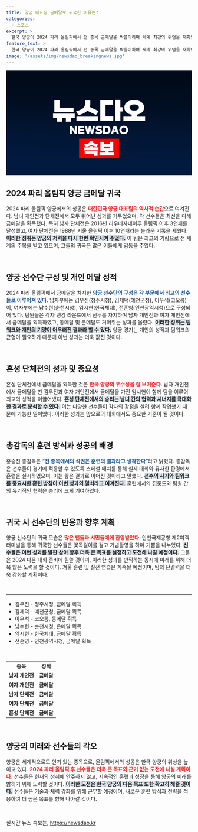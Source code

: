 ```yaml
---
title: 양궁 대표팀 금메달로 귀국한 이유는?
categories:
  - 스포츠
excerpt: >
  한국 양궁이 2024 파리 올림픽에서 전 종목 금메달을 싹쓸이하며 세계 최강의 위엄을 재확인했다. 귀국한 대표팀은 환영받으며 영광의 순간을 만끽했다. 클릭하면 더 자세한 이야기를 확인하세요!
feature_text: >
  한국 양궁이 2024 파리 올림픽에서 전 종목 금메달을 싹쓸이하며 세계 최강의 위엄을 재확인했다. 귀국한 대표팀은 환영받으며 영광의 순간을 만끽했다. 클릭하면 더 자세한 이야기를 확인하세요!
image: '/assets/img/newsdao_breakingnews.jpg'
---
```


<p><img src="/assets/img/newsdao_breakingnews.jpg" alt="ontimetimes 속보" /></p>

<h2 data-ke-size="size26">2024 파리 올림픽 양궁 금메달 귀국</h2>

<p data-ke-size="size16">2024 파리 올림픽 양궁에서의 성공은 <b><span style="color: #ee2323;">대한민국 양궁 대표팀의 역사적 순간</span></b>으로 여겨진다. 남녀 개인전과 단체전에서 모두 뛰어난 성과를 거두었으며, 각 선수들은 최선을 다해 금메달을 획득했다. 특히 남자 단체전은 2016년 리우데자네이루 올림픽 이후 3연패를 달성했고, 여자 단체전은 1988년 서울 올림픽 이후 10연패라는 놀라운 기록을 세웠다. <b><span style="background-color: #21538527;">이러한 성취는 양궁의 저력을 다시 한번 확인시켜 주었다.</span></b> 이 팀은 최고의 기량으로 전 세계의 주목을 받고 있으며, 그들의 귀국은 많은 이들에게 감동을 주었다.</p>

<p data-ke-size="size16">&nbsp;</p>

<h2 data-ke-size="size26">양궁 선수단 구성 및 개인 메달 성적</h2>

<p data-ke-size="size16">2024 파리 올림픽에서 금메달을 차지한 <b><span style="color: #1a5490;">양궁 선수단의 구성은 각 부문에서 최고의 선수들로 이루어져 있다</span></b>. 남자부에는 김우진(청주시청), 김제덕(예천군청), 이우석(코오롱)이, 여자부에는 남수현(순천시청), 임시현(한국체대), 전훈영(인천광역시청)으로 구성되어 있다. 팀원들은 각자 랭킹 라운드에서 선두를 차지하며 남자 개인전과 여자 개인전에서 금메달을 획득하였고, 동메달 및 은메달도 거머쥐는 성과를 올렸다. <b><span style="background-color: #21538527;">이러한 성취는 팀워크와 개인의 기량이 어우러진 결과라 할 수 있다.</span></b> 양궁 경기는 개인의 성적과 팀워크의 균형이 필요하기 때문에 이번 성과는 더욱 값진 것이다.</p>

<p data-ke-size="size16">&nbsp;</p>

<h2 data-ke-size="size26">혼성 단체전의 성과 및 중요성</h2>

<p data-ke-size="size16">혼성 단체전에서 금메달을 획득한 것은 <b><span style="color: #ee2323;">한국 양궁의 우수성을 잘 보여준다</span></b>. 남자 개인전에서 금메달을 딴 김우진과 여자 개인전에서 금메달을 가진 임시현이 함께 팀을 이루어 최고의 성적을 이끌어냈다. <b><span style="background-color: #21538527;">혼성 단체전에서의 승리는 남녀 간의 협력과 시너지를 극대화한 결과로 분석할 수 있다.</span></b> 이는 다양한 선수들이 각자의 강점을 살려 함께 작업했기 때문에 가능한 일이었다. 이러한 성과는 앞으로의 대회에서도 중요한 기준이 될 것이다.</p>

<p data-ke-size="size16">&nbsp;</p>

<h2 data-ke-size="size26">총감독의 훈련 방식과 성공의 배경</h2>

<p data-ke-size="size16">홍승진 총감독은 “<b><span style="color: #1a5490;">전 종목에서의 석권은 훈련의 결과라고 생각한다</span></b>”라고 밝혔다. 총감독은 선수들이 경기에 적응할 수 있도록 스페셜 매치를 통해 실제 대회와 유사한 환경에서 훈련을 실시하였으며, 이는 좋은 결과로 이어진 것이라고 말했다. <b><span style="background-color: #21538527;">선수의 사기와 팀워크를 중요시한 훈련 방침이 이번 성과의 열쇠라고 여겨진다.</span></b> 훈련에서의 집중도와 팀원 간의 유기적인 협력은 승리에 크게 기여하였다.</p>

<p data-ke-size="size16">&nbsp;</p>

<h2 data-ke-size="size26">귀국 시 선수단의 반응과 향후 계획</h2>

<p data-ke-size="size16">양궁 선수단의 귀국 모습은 <b><span style="color: #ee2323;">많은 팬들과 시민들에게 환영받았다</span></b>. 인천국제공항 제2여객터미널을 통해 귀국한 선수들은 꽃목걸이를 걸고 기념촬영을 하며 기쁨을 나누었다. <b><span style="background-color: #21538527;">선수들은 이번 성과를 발판 삼아 향후 더욱 큰 목표를 설정하고 도전해 나갈 예정이다.</span></b> 그들은 2024 다음 대회 준비에 힘쓸 것이며, 이러한 성과를 만끽하는 동시에 미래를 위해 더욱 많은 노력을 할 것이다. 겨울 훈련 및 실전 연습은 계속될 예정이며, 팀의 단결력을 더욱 강화할 계획이다.</p>

<p data-ke-size="size16">&nbsp;</p>

<hr />

<ul>
    <li>김우진 - 청주시청, 금메달 획득</li>
    <li>김제덕 - 예천군청, 금메달 획득</li>
    <li>이우석 - 코오롱, 동메달 획득</li>
    <li>남수현 - 순천시청, 은메달 획득</li>
    <li>임시현 - 한국체대, 금메달 획득</li>
    <li>전훈영 - 인천광역시청, 금메달 획득</li>
</ul>

<p data-ke-size="size16">&nbsp;</p>

<table>
    <tr>
        <td style="text-align: center; height: 17px;"><b>종목</b></td>
        <td style="text-align: center; height: 17px;"><b>성적</b></td>
    </tr>
    <tr>
        <td style="text-align: center; height: 17px;"><b>남자 개인전</b></td>
        <td style="text-align: center; height: 17px;"><b>금메달</b></td>
    </tr>
    <tr>
        <td style="text-align: center; height: 17px;"><b>여자 개인전</b></td>
        <td style="text-align: center; height: 17px;"><b>금메달</b></td>
    </tr>
    <tr>
        <td style="text-align: center; height: 17px;"><b>남자 단체전</b></td>
        <td style="text-align: center; height: 17px;"><b>금메달</b></td>
    </tr>
    <tr>
        <td style="text-align: center; height: 17px;"><b>여자 단체전</b></td>
        <td style="text-align: center; height: 17px;"><b>금메달</b></td>
    </tr>
    <tr>
        <td style="text-align: center; height: 17px;"><b>혼성 단체전</b></td>
        <td style="text-align: center; height: 17px;"><b>금메달</b></td>
    </tr>
</table>

<p data-ke-size="size16">&nbsp;</p>

<h2 data-ke-size="size26">양궁의 미래와 선수들의 각오</h2>

<p data-ke-size="size16">양궁은 세계적으로도 인기 있는 종목으로, 올림픽에서의 성공은 한국 양궁의 위상을 높이고 있다. <b><span style="color: #ee2323;">2024 파리 올림픽 후 선수들은 더욱 큰 목표와 근거 없는 도전에 나설 계획이다.</span></b> 선수들은 현재의 성취에 안주하지 않고, 지속적인 훈련과 성장을 통해 양궁의 미래를 밝히기 위해 노력할 것이다. <b><span style="background-color: #21538527;">이러한 도전은 한국 양궁의 다음 목표 또한 확고히 해줄 것이다.</span></b> 선수들은 기술과 체력 강화를 위해 근무할 예정이며, 새로운 훈련 방식과 전략을 적용하여 더 높은 목표를 향해 나아갈 것이다.</p>

<p data-ke-size="size16">&nbsp;</p>
실시간 뉴스 속보는, <a href="https://newsdao.kr" rel="dofollow">https://newsdao.kr</a>


